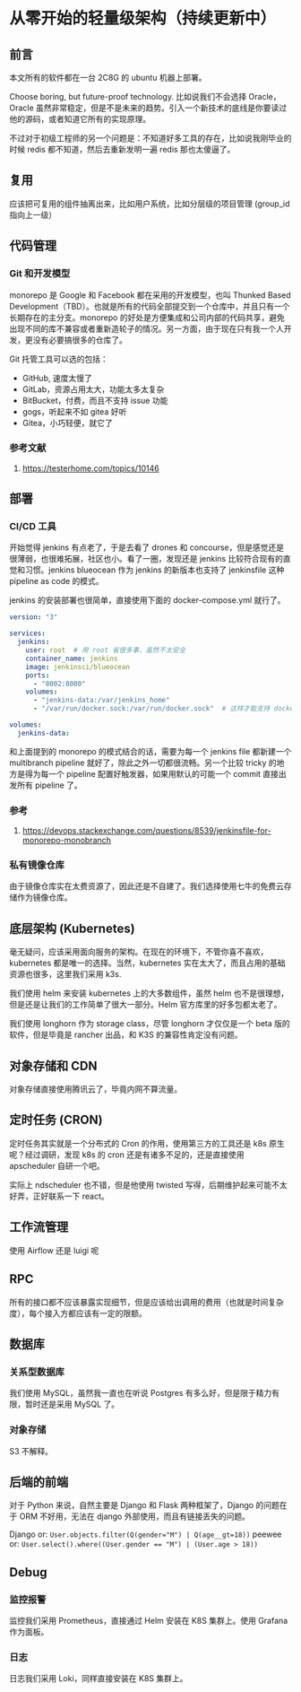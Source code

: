 # 从零开始的轻量级架构（持续更新中）

<!--
ID: 625dbdd3-d43e-48ed-a161-85c90549de4c
Status: draft
Date: 2019-09-14T00:00:00
Modified: 2020-06-20T07:35:28
wp_id: 943
-->

## 前言

本文所有的软件都在一台 2C8G 的 ubuntu 机器上部署。

Choose boring, but future-proof technology. 比如说我们不会选择 Oracle，Oracle 虽然非常稳定，但是不是未来的趋势。引入一个新技术的底线是你要读过他的源码，或者知道它所有的实现原理。

不过对于初级工程师的另一个问题是：不知道好多工具的存在，比如说我刚毕业的时候 redis 都不知道，然后去重新发明一遍 redis 那也太傻逼了。

## 复用

应该把可复用的组件抽离出来，比如用户系统，比如分层级的项目管理 (group_id 指向上一级）

## 代码管理

### Git 和开发模型

monorepo 是 Google 和 Facebook 都在采用的开发模型，也叫 Thunked Based Development（TBD）。也就是所有的代码全部提交到一个仓库中，并且只有一个长期存在的主分支。monorepo 的好处是方便集成和公司内部的代码共享，避免出现不同的库不兼容或者重新造轮子的情况。另一方面，由于现在只有我一个人开发，更没有必要搞很多的仓库了。

Git 托管工具可以选的包括：

- GitHub, 速度太慢了
- GitLab，资源占用太大，功能太多太复杂
- BitBucket，付费，而且不支持 issue 功能
- gogs，听起来不如 gitea 好听
- Gitea，小巧轻便，就它了

### 参考文献

1. https://testerhome.com/topics/10146

## 部署

### CI/CD 工具

开始觉得 jenkins 有点老了，于是去看了 drones 和 concourse，但是感觉还是很薄弱，也很难拓展，社区也小。看了一圈，发现还是 jenkins 比较符合现有的直觉和习惯。jenkins blueocean 作为 jenkins 的新版本也支持了 jenkinsfile 这种 pipeline as code 的模式。

jenkins 的安装部署也很简单，直接使用下面的 docker-compose.yml 就行了。

```yaml
version: "3"

services:
  jenkins:
    user: root  # 用 root 省很多事，虽然不太安全
    container_name: jenkins
    image: jenkinsci/blueocean
    ports:
      - "8002:8080"
    volumes:
      - "jenkins-data:/var/jenkins_home"
      - "/var/run/docker.sock:/var/run/docker.sock"  # 这样才能支持 docker in docker

volumes:
  jenkins-data:
```

和上面提到的 monorepo 的模式结合的话，需要为每一个 jenkins file 都新建一个 multibranch pipeline 就好了，除此之外一切都很流畅。另一个比较 tricky 的地方是得为每一个 pipeline 配置好触发器，如果用默认的可能一个 commit 直接出发所有 pipeline 了。

### 参考

1. https://devops.stackexchange.com/questions/8539/jenkinsfile-for-monorepo-monobranch

### 私有镜像仓库

由于镜像仓库实在太费资源了，因此还是不自建了。我们选择使用七牛的免费云存储作为镜像仓库。

## 底层架构 (Kubernetes)

毫无疑问，应该采用面向服务的架构。在现在的环境下，不管你喜不喜欢，kubernetes 都是唯一的选择。当然，kubernetes 实在太大了，而且占用的基础资源也很多，这里我们采用 k3s.

我们使用 helm 来安装 kubernetes 上的大多数组件，虽然 helm 也不是很理想，但是还是让我们的工作简单了很大一部分。Helm 官方库里的好多包都太老了。 

我们使用 longhorn 作为 storage class，尽管 longhorn 才仅仅是一个 beta 版的软件，但是毕竟是 rancher 出品，和 K3S 的兼容性肯定没有问题。


## 对象存储和 CDN

对象存储直接使用腾讯云了，毕竟内网不算流量。

## 定时任务 (CRON)

定时任务其实就是一个分布式的 Cron 的作用，使用第三方的工具还是 k8s 原生呢？经过调研，发现 k8s 的 cron 还是有诸多不足的，还是直接使用 apscheduler 自研一个吧。 

实际上 ndscheduler 也不错，但是他使用 twisted 写得，后期维护起来可能不太好弄，正好联系一下 react。

## 工作流管理

使用 Airflow 还是 luigi 呢

## RPC

所有的接口都不应该暴露实现细节，但是应该给出调用的费用（也就是时间复杂度），每个接入方都应该有一定的限额。

## 数据库

### 关系型数据库

我们使用 MySQL，虽然我一直也在听说 Postgres 有多么好，但是限于精力有限，暂时还是采用 MySQL 了。

### 对象存储

S3 不解释。

## 后端的前端

对于 Python 来说，自然主要是 Django 和 Flask 两种框架了，Django 的问题在于 ORM 不好用，无法在 django 外部使用，而且有链接丢失的问题。

Django or: `User.objects.filter(Q(gender="M") | Q(age__gt=18))`
peewee or: `User.select().where((User.gender == "M") | (User.age > 18))`

## Debug

### 监控报警

监控我们采用 Prometheus，直接通过 Helm 安装在 K8S 集群上。使用 Grafana 作为面板。

### 日志

日志我们采用 Loki，同样直接安装在 K8S 集群上。